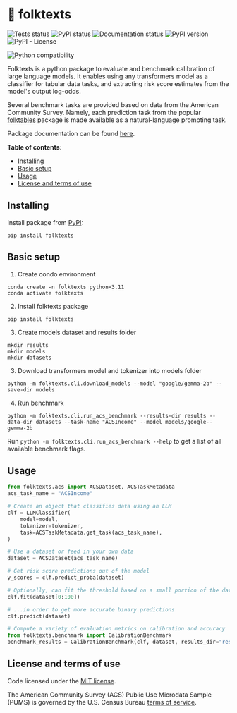 # :book: folktexts   <!-- omit in toc -->

![Tests status](https://github.com/socialfoundations/folktexts/actions/workflows/python-tests.yml/badge.svg)
![PyPI status](https://github.com/socialfoundations/folktexts/actions/workflows/python-publish.yml/badge.svg)
![Documentation status](https://github.com/socialfoundations/folktexts/actions/workflows/python-docs.yml/badge.svg)
![PyPI version](https://badgen.net/pypi/v/folktexts)
![PyPI - License](https://img.shields.io/pypi/l/folktexts)
<!-- ![OSI license](https://badgen.net/pypi/license/folktexts) -->
<!-- [![License: MIT](https://img.shields.io/badge/License-MIT-yellow.svg)](LICENSE) -->
![Python compatibility](https://badgen.net/pypi/python/folktexts)

Folktexts is a python package to evaluate and benchmark calibration of large
language models.
It enables using any transformers model as a classifier for tabular data tasks, 
and extracting risk score estimates from the model's output log-odds.

Several benchmark tasks are provided based on data from the American Community Survey.
Namely, each prediction task from the popular 
[folktables](https://github.com/socialfoundations/folktables) package is made available 
as a natural-language prompting task.

Package documentation can be found [here](https://socialfoundations.github.io/folktexts/).

**Table of contents:**
- [Installing](#installing)
- [Basic setup](#basic-setup)
- [Usage](#usage)
- [License and terms of use](#license-and-terms-of-use)


## Installing

Install package from [PyPI](https://pypi.org/project/folktexts/):

```
pip install folktexts
```

## Basic setup

1. Create condo environment

```
conda create -n folktexts python=3.11
conda activate folktexts
```

2. Install folktexts package

```
pip install folktexts
```

3. Create models dataset and results folder

```
mkdir results
mkdir models
mkdir datasets
```

3. Download transformers model and tokenizer into models folder

```
python -m folktexts.cli.download_models --model "google/gemma-2b" --save-dir models
```

4. Run benchmark

```
python -m folktexts.cli.run_acs_benchmark --results-dir results --data-dir datasets --task-name "ACSIncome" --model models/google--gemma-2b
```

Run `python -m folktexts.cli.run_acs_benchmark --help` to get a list of all
available benchmark flags.


## Usage

```py
from folktexts.acs import ACSDataset, ACSTaskMetadata
acs_task_name = "ACSIncome"

# Create an object that classifies data using an LLM
clf = LLMClassifier(
    model=model,
    tokenizer=tokenizer,
    task=ACSTaskMetadata.get_task(acs_task_name),
)

# Use a dataset or feed in your own data
dataset = ACSDataset(acs_task_name)

# Get risk score predictions out of the model
y_scores = clf.predict_proba(dataset)

# Optionally, can fit the threshold based on a small portion of the data
clf.fit(dataset[0:100])

# ...in order to get more accurate binary predictions
clf.predict(dataset)

# Compute a variety of evaluation metrics on calibration and accuracy
from folktexts.benchmark import CalibrationBenchmark
benchmark_results = CalibrationBenchmark(clf, dataset, results_dir="results").run()
```


## License and terms of use

Code licensed under the [MIT license](LICENSE).

The American Community Survey (ACS) Public Use Microdata Sample (PUMS) is
governed by the U.S. Census Bureau [terms of service](https://www.census.gov/data/developers/about/terms-of-service.html).
